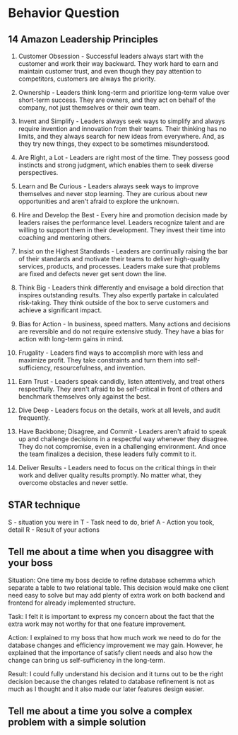 # Behavior Question

## 14 Amazon Leadership Principles

1. Customer Obsession - Successful leaders always start with the customer and work their way backward. They work hard to earn and maintain customer trust, and even though they pay attention to competitors, customers are always the priority.

2. Ownership - Leaders think long-term and prioritize long-term value over short-term success. They are owners, and they act on behalf of the company, not just themselves or their own team.

3. Invent and Simplify - Leaders always seek ways to simplify and always require invention and innovation from their teams. Their thinking has no limits, and they always search for new ideas from everywhere. And, as they try new things, they expect to be sometimes misunderstood.

4. Are Right, a Lot - Leaders are right most of the time. They possess good instincts and strong judgment, which enables them to seek diverse perspectives.

5. Learn and Be Curious - Leaders always seek ways to improve themselves and never stop learning. They are curious about new opportunities and aren't afraid to explore the unknown.

6. Hire and Develop the Best - Every hire and promotion decision made by leaders raises the performance level. Leaders recognize talent and are willing to support them in their development. They invest their time into coaching and mentoring others.

7. Insist on the Highest Standards - Leaders are continually raising the bar of their standards and motivate their teams to deliver high-quality services, products, and processes. Leaders make sure that problems are fixed and defects never get sent down the line.

8. Think Big - Leaders think differently and envisage a bold direction that inspires outstanding results. They also expertly partake in calculated risk-taking. They think outside of the box to serve customers and achieve a significant impact.

9. Bias for Action - In business, speed matters. Many actions and decisions are reversible and do not require extensive study. They have a bias for action with long-term gains in mind.

10. Frugality - Leaders find ways to accomplish more with less and maximize profit. They take constraints and turn them into self-sufficiency, resourcefulness, and invention.

11. Earn Trust - Leaders speak candidly, listen attentively, and treat others respectfully. They aren't afraid to be self-critical in front of others and benchmark themselves only against the best.

12. Dive Deep - Leaders focus on the details, work at all levels, and audit frequently.

13. Have Backbone; Disagree, and Commit - Leaders aren't afraid to speak up and challenge decisions in a respectful way whenever they disagree. They do not compromise, even in a challenging environment. And once the team finalizes a decision, these leaders fully commit to it.

14. Deliver Results - Leaders need to focus on the critical things in their work and deliver quality results promptly. No matter what, they overcome obstacles and never settle.

## STAR technique

S - situation you were in
T - Task need to do, brief
A - Action you took, detail
R - Result of your actions

## Tell me about a time when you disaggree with your boss

Situation: One time my boss decide to refine database schemma which separate a table to two relational table. This decision would make one client need easy to solve but may add plenty of extra work on both backend and frontend for already implemented structure.

Task: I felt it is important to express my concern about the fact that the extra work may not worthy for that one feature improvement.

Action: I explained to my boss that how much work we need to do for the database changes and efficiency improvement we may gain. However, he explained that the importance of satisfy client needs and also how the change can bring us self-sufficiency in the long-term.

Result: I could fully understand his decision and it turns out to be the right decision because the changes related to database refinement is not as much as I thought and it also made our later features design easier.

## Tell me about a time you solve a complex problem with a simple solution

